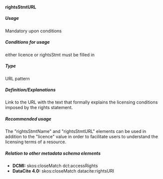 #### rightsStmtURL
##### Usage
Mandatory upon conditions
##### Conditions for usage
either licence or rightsStmt must be filled in
##### Type
URL pattern
##### Definition/Explanations
Link to the URL with the text that formally explains the licensing conditions imposed by the rights statement.
##### Recommended usage
The "rightsStmtName" and "rightsStmtURL" elements can be used in addition to the "licence" value in order to facilitate users to understand the licensing terms of a resource.
##### Relation to other metadata schema elements
* **DCMI:** skos:closeMatch dct:accessRights
* **DataCite 4.0:** skos:closeMatch datacite:rightsURI
